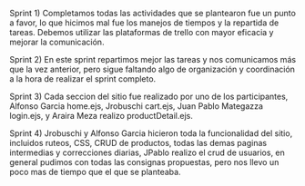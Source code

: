 Sprint 1) Completamos todas las actividades que se plantearon fue un punto a favor, lo que hicimos mal fue los manejos de tiempos y la repartida de tareas. Debemos utilizar las plataformas de trello con mayor eficacia y mejorar la comunicación.

Sprint 2) En este sprint repartimos mejor las tareas y nos comunicamos más que la vez anterior, pero sigue faltando algo de organización y coordinación a la hora de realizar el sprint completo.

Sprint 3) Cada seccion del sitio fue realizado por uno de los participantes, Alfonso Garcia home.ejs, Jrobuschi cart.ejs, Juan Pablo Mategazza login.ejs,  y Araira Meza realizo productDetail.ejs.

Sprint 4) Jrobuschi y Alfonso Garcia hicieron toda la funcionalidad del sitio, incluidos ruteos, CSS, CRUD de productos, todas las demas paginas intermedias y correcciones diarias, JPablo realizo el crud de usuarios, en general pudimos con todas las consignas propuestas, pero nos llevo un poco mas de tiempo que el que se planteaba.

